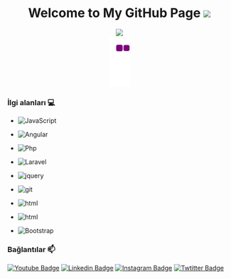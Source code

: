 <h1 align="center">
  Welcome to My GitHub Page
  <img src="https://media.giphy.com/media/hvRJCLFzcasrR4ia7z/giphy.gif" width="28">
</h1>


<div  align="center"> <img src="https://activity-graph.herokuapp.com/graph?username=ddozgur&theme=xcode" /></div>

<!---<div  align="center"> <img src="https://github.com/ddozgur/ddozgur/blob/output/github-contribution-grid-snake.gif" /></div>  --->
<div  align="center"> <img src="https://github.com/ddozgur/ddozgur/blob/output/github-contribution-grid-snake.gif" /></div>


### İlgi alanları 💻
- ![JavaScript](https://img.shields.io/badge/-JavaScript-%23F7DF1C?style=flat-square&logo=javascript&logoColor=000000&labelColor=%23F7DF1C&color=%23F7DF1C)
- ![Angular](https://img.shields.io/badge/-Angular-%23F7DF1C?style=flat-square&logo=angular&logoColor=000000&labelColor=%grey&color=red)
- ![Php](https://img.shields.io/badge/-PHP-%23F7DF1C?style=flat-square&logo=Php&logoColor=ffffff&labelColor=blue&color=blue)
- ![Laravel](https://img.shields.io/badge/-Laravel-%23F7DF1C?style=flat-square&logo=Laravel&logoColor=ffffff&labelColor=%red&color=red)

- ![jquery](https://img.shields.io/badge/-jquery-339933?style=flat-square&logo=jquery&logoColor=ffffff)
- ![git](https://img.shields.io/badge/-git-%23F7DF1C?style=flat-square&logo=git&logoColor=ffffff&labelColor=red&color=red)

- ![html](https://img.shields.io/badge/-HTML-%23F7DF1C?style=flat-square&logo=HTML5&logoColor=ffffff&labelColor=blue&color=blue)
- ![html](https://img.shields.io/badge/-CSS-%23F7DF1C?style=flat-square&logo=CSS&logoColor=ffffff&labelColor=blue&color=blue)

- ![Bootstrap](https://img.shields.io/badge/-bootstrap-%23F7DF1C?style=flat-square&logo=bootstrap&logoColor=ffffff&labelColor=blue&color=blue)



### Bağlantılar 📫
[![Youtube Badge](https://img.shields.io/badge/-Youtube-FF0000?style=flat-square&labelColor=FF0000&logo=youtube&logoColor=white&link=https://www.youtube.com/)](https://www.youtube.com/) 
[![Linkedin Badge](https://img.shields.io/badge/-LinkedIn-blue?style=flat-square&logo=Linkedin&logoColor=white&link=https://https://www.linkedin.com/in/ozgurduzenli/)](https://www.linkedin.com/in/ozgurduzenli/)
[![Instagram Badge](https://img.shields.io/badge/-Instagram-blue?style=flat-square&logo=Instagram&logoColor=white&link=https://www.instagram.com/ozgur_duzenli/)](https://www.instagram.com/ozgur_duzenli/)
[![Twtitter Badge](https://img.shields.io/badge/-Twitter-blue?style=flat-square&logo=Twitter&logoColor=white&link=https://https://twitter.com/OzgurDuzenli)](https://twitter.com/OzgurDuzenli)
